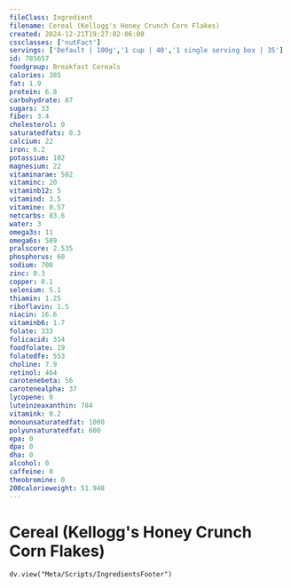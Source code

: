 ```yaml
---
fileClass: Ingredient
filename: Cereal (Kellogg's Honey Crunch Corn Flakes)
created: 2024-12-21T19:27:02-06:00
cssclasses: ['nutFact']
servings: ['Default | 100g','1 cup | 40','1 single serving box | 35']
id: 785657
foodgroup: Breakfast Cereals
calories: 385
fat: 1.9
protein: 6.8
carbohydrate: 87
sugars: 33
fiber: 3.4
cholesterol: 0
saturatedfats: 0.3
calcium: 22
iron: 6.2
potassium: 102
magnesium: 22
vitaminarae: 502
vitaminc: 20
vitaminb12: 5
vitamind: 3.5
vitamine: 0.57
netcarbs: 83.6
water: 3
omega3s: 11
omega6s: 589
pralscore: 2.535
phosphorus: 60
sodium: 700
zinc: 0.3
copper: 0.1
selenium: 5.1
thiamin: 1.25
riboflavin: 1.5
niacin: 16.6
vitaminb6: 1.7
folate: 333
folicacid: 314
foodfolate: 19
folatedfe: 553
choline: 7.9
retinol: 464
carotenebeta: 56
carotenealpha: 37
lycopene: 0
luteinzeaxanthin: 784
vitamink: 0.2
monounsaturatedfat: 1000
polyunsaturatedfat: 600
epa: 0
dpa: 0
dha: 0
alcohol: 0
caffeine: 0
theobromine: 0
200calorieweight: 51.948
---
```


# Cereal (Kellogg's Honey Crunch Corn Flakes)

```dataviewjs
dv.view("Meta/Scripts/IngredientsFooter")
```